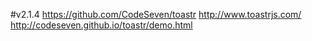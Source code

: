 ﻿#v2.1.4
https://github.com/CodeSeven/toastr
http://www.toastrjs.com/
http://codeseven.github.io/toastr/demo.html